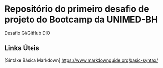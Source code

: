 # Repositório do primeiro desafio de projeto do Bootcamp da UNIMED-BH

Desafio Gi/GitHub DIO

## Links Úteis

[Sintáxe Básica Markdown] https://www.markdownguide.org/basic-syntax/

